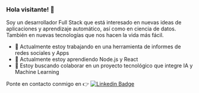 ### Hola visitante! :wave:

Soy un desarrollador Full Stack que está interesado en nuevas ideas de aplicaciones y aprendizaje automático, así como en ciencia de datos. También en nuevas tecnologías que nos hacen la vida más fácil.
- 🔭 Actualmente estoy trabajando en una herramienta de informes de redes sociales y Apps
- 🌱 Actualmente estoy aprendiendo Node.js y React
- 👯 Estoy buscando colaborar en un proyecto tecnológico que integre IA y Machine Learning

 Ponte en contacto conmigo en :point_right: [![Linkedin Badge](https://img.shields.io/badge/-Linkedin-4169E1?style=flat-square&logo=Linkedin&logoColor=white&&link=https://www.linkedin.com/in/kepa-perez/)](https://www.linkedin.com/in/kepa-perez)





